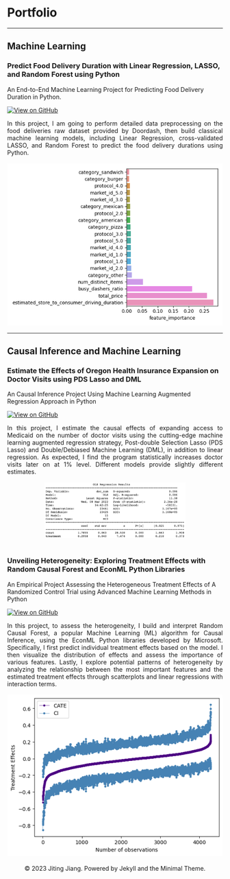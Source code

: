 # Portfolio
---

## Machine Learning

### Predict Food Delivery Duration with Linear Regression, LASSO, and Random Forest using Python
An End-to-End Machine Learning Project for Predicting Food Delivery Duration in Python.

[![View on GitHub](https://img.shields.io/badge/GitHub-View_on_GitHub-blue?logo=GitHub)](https://github.com/jitingjiang/predict-food-delivery-duration-with-lg-lasso-rf/blob/main/food-delivery-duration-prediction.ipynb)

<div style="text-align: justify">
In this project, I am going to perform detailed data preprocessing on the food deliveries raw dataset provided by Doordash, then build classical machine learning models, including Linear Regression, cross-validated LASSO, and Random Forest to predict the food delivery durations using Python. 
<br> <br>
</div>

<center><img src="images/feature-importance.png"/></center>

---
## Causal Inference and Machine Learning

### Estimate the Effects of Oregon Health Insurance Expansion on Doctor Visits using PDS Lasso and DML
An Causal Inference Project Using Machine Learning Augmented Regression Approach in Python

[![View on GitHub](https://img.shields.io/badge/GitHub-View_on_GitHub-blue?logo=GitHub)](https://github.com/jitingjiang/estimate-effects-ohie-docvisits/blob/main/causal-effects-oregon-health-insurance-expansion.ipynb)

<div style="text-align: justify">
In this project, I estimate the causal effects of expanding access to Medicaid on the number of doctor visits using the cutting-edge machine learning augmented regression strategy, Post-double Selection Lasso (PDS Lasso) and Double/Debiased Machine Learning (DML), in addition to linear regression. As expected, I find the program statistically increases doctor visits later on at 1% level. Different models provide slightly different estimates.
<br> <br>
</div>

<center><img src="images/oregonhie.png"/></center>
<br>

### Unveiling Heterogeneity: Exploring Treatment Effects with Random Causal Forest and EconML Python Libraries
An Empirical Project Assessing the Heterogeneous Treatment Effects of A Randomized Control Trial using Advanced Machine Learning Methods in Python

[![View on GitHub](https://img.shields.io/badge/GitHub-View_on_GitHub-blue?logo=GitHub)](https://github.com/jitingjiang/estimate-hte-rcf/blob/main/READII_Random%20Causal%20Forest_HTE_151617_fyear.ipynb)

<div style="text-align: justify">
In this project, to assess the heterogeneity, I build and interpret Random Causal Forest, a popular Machine Learning (ML) algorithm for Causal Inference, using the EconML Python libraries developed by Microsoft. Specifically, I first predict individual treatment effects based on the model. I then visualize the distribution of effects and assess the importance of various features. Lastly, I explore potential patterns of heterogeneity by analyzing the relationship between the most important features and the estimated treatment effects through scatterplots and linear regressions with interaction terms.
<br> <br>
</div>

<center><img src="images/rcf.png"/></center>
<br>

<center>© 2023 Jiting Jiang. Powered by Jekyll and the Minimal Theme.</center>
